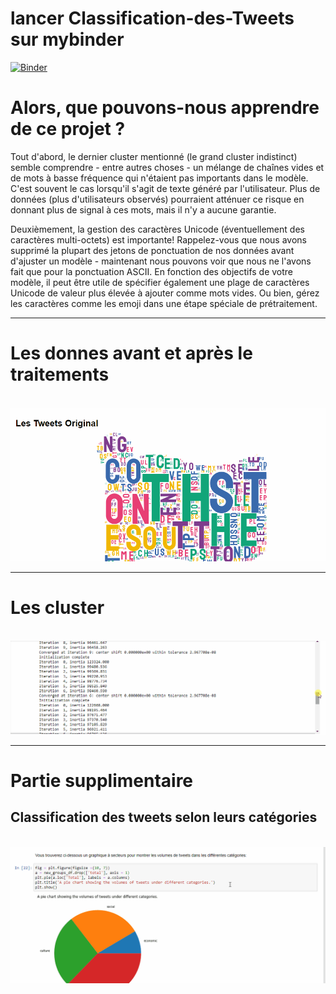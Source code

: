 # lancer  Classification-des-Tweets sur mybinder
[![Binder](https://mybinder.org/badge_logo.svg)](https://mybinder.org/v2/gh/MANNAISALIM/Classification-des-Tweets/main)


# Alors, que pouvons-nous apprendre de ce projet ?

Tout d'abord, le dernier cluster mentionné (le grand cluster indistinct) semble comprendre - entre autres choses - un mélange de chaînes vides
et de mots à basse fréquence qui n'étaient pas importants dans le modèle. C'est souvent le cas lorsqu'il s'agit de texte généré par l'utilisateur. Plus de données
 (plus d'utilisateurs observés) pourraient atténuer ce risque en donnant plus de signal à ces mots, mais il n'y a aucune garantie.

Deuxièmement, la gestion des caractères Unicode (éventuellement des caractères multi-octets) est importante! Rappelez-vous que nous avons supprimé la plupart des
 jetons de ponctuation de nos données avant d'ajuster un modèle - maintenant nous pouvons voir que nous ne l'avons fait que pour la ponctuation ASCII. En fonction
 des objectifs de votre modèle, il peut être utile de spécifier également une plage de caractères Unicode de valeur plus élevée à ajouter comme mots vides. 
Ou bien, gérez les caractères comme les emoji dans une étape spéciale de prétraitement.
<hr>

# Les donnes avant et après le traitements

<br>

<img src="imgs/img1.gif" >
<hr>

# Les cluster  
<br>
<img src="imgs/img2.gif" >
<hr>

# Partie supplimentaire

##  Classification des tweets selon leurs catégories

<br>
<img src="imgs/img4.gif" >
